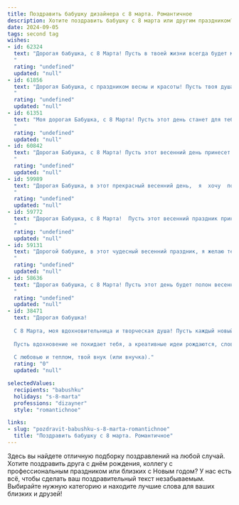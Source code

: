 ```yaml
---
title: Поздравить бабушку дизайнера с 8 марта. Романтичное
description: Хотите поздравить бабушку с 8 марта или другим праздником? Наш ИИ создаст незабываемое поздравление, а вы обязательно выделитесь среди других.  
date: 2024-09-05
tags: second tag
wishes:
- id: 62324
  text: "Дорогая бабушка, с 8 Марта! Пусть в твоей жизни всегда будет место для красоты и вдохновения, как в твоих неповторимых дизайнах. Ты - настоящая волшебница, которая создает красоту своими руками! Желаю тебе весеннего настроения, радостных мгновений и бесконечного вдохновения!
  "
  rating: "undefined"
  updated: "null"
- id: 61856
  text: "Дорогая Бабушка, с праздником весны и красоты! Пусть твоя душа всегда сияет яркими красками, как твоё талантливое дизайнерское творчество. Желаю тебе крепкого здоровья, вдохновения и бесконечного счастья! Ты - самая нежная и любящая Бабушка на свете, и ты всегда будешь для меня настоящим источником вдохновения.
  "
  rating: "undefined"
  updated: "null"
- id: 61351
  text: "Моя дорогая Бабушка, с 8 Марта! Пусть этот день станет для тебя воплощением весны – такой же яркой, нежной и вдохновляющей, как твои дизайнерские работы. Желаю тебе бесконечного вдохновения, счастья и нежных, теплых чувств.
  "
  rating: "undefined"
  updated: "null"
- id: 60842
  text: "Дорогая Бабушка, с 8 Марта! Пусть этот весенний день принесет тебе море цветов,  нежности и вдохновения, как будто ты сама творишь шедевры на холсте жизни. Спасибо тебе за твою любовь, за твою заботу, за то, что ты всегда рядом, как самый верный друг. Пусть каждый день будет наполнен радостью и красотой, как твои дизайнерские творения.
  "
  rating: "undefined"
  updated: "null"
- id: 59989
  text: "Дорогая Бабушка, в этот прекрасный весенний день,  я  хочу  поздравить  тебя  с 8 Марта! Пусть   твоя   жизнь   будет   наполнена   яркими   красками   и   творческой   энергией,   как   твои   прекрасные   дизайнерские   работы.  Желаю   тебе   крепкого   здоровья,   неиссякаемого   оптимизма   и   много-много   радости   в   каждом   дне!
  "
  rating: "undefined"
  updated: "null"
- id: 59772
  text: "Дорогая Бабушка, с 8 Марта!  Пусть этот весенний праздник принесет тебе море вдохновения, как яркие краски на твоей палитре, и пусть твоя жизнь будет такой же прекрасной и гармоничной, как твоих творений.
  "
  rating: "undefined"
  updated: "null"
- id: 59131
  text: "Дорогой бабушке, в этот чудесный весенний праздник, я желаю тебе моря цветов, нежной заботы и, конечно же, вдохновения для твоих дизайнерских шедевров! Пусть твоя фантазия расцветает яркими красками, а жизнь будет наполнена красотой и гармонией. С 8 Марта!
  "
  rating: "undefined"
  updated: "null"
- id: 58636
  text: "Дорогая бабушка, с 8 Марта! Пусть этот день будет полон весенней  красоты и нежности, как ваши прекрасные дизайнерские работы! Желаю вам творческого вдохновения, ярких красок в жизни и безграничного счастья!
  "
  rating: "undefined"
  updated: "null"
- id: 38471
  text: "Дорогая бабушка!
  
  С 8 Марта, моя вдохновительница и творческая душа! Пусть каждый новый день приносит кисть радости и палитру счастья в твою жизнь. Ты превращаешь обыденность в красоту, как истинный дизайнер, создавая вокруг себя атмосферу любви и тепла.
  
  Пусть вдохновение не покидает тебя, а креативные идеи рождаются, словно цветы весной, распускаясь в яркие праздники. Спасибо за твою безмерную заботу, мудрость и поддержку. Ты — наше главное произведение искусства, и я горжусь, что могу быть частью твоего творения.
  
  С любовью и теплом, твой внук (или внучка)."
  rating: "0"
  updated: "null"

selectedValues:
  recipients: "babushku"
  holidays: "s-8-marta"
  professions: "dizayner"
  style: "romantichnoe"

links:
- slug: "pozdravit-babushku-s-8-marta-romantichnoe"
  title: "Поздравить бабушку с 8 марта. Романтичное"
---
```


Здесь вы найдете отличную подборку поздравлений на любой случай. 
Хотите поздравить друга с днём рождения, коллегу с профессиональным праздником или близких с Новым годом? У нас есть всё, чтобы сделать ваш поздравительный текст незабываемым. Выбирайте нужную категорию и находите лучшие слова для ваших близких и друзей!
